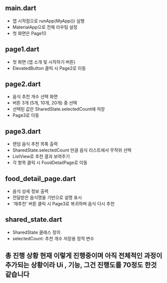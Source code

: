 ##  main.dart
 - 앱 시작점으로 runApp(MyApp()) 실행
 - MaterialApp으로 전체 라우팅 설정
 - 첫 화면은 Page1()

##  page1.dart
 - 첫 화면 (앱 소개 및 시작하기 버튼)
 - ElevatedButton 클릭 시 Page2로 이동

##  page2.dart
 - 음식 추천 개수 선택 화면
 - 버튼 3개 (5개, 10개, 20개) 중 선택
 - 선택된 값은 SharedState.selectedCount에 저장
 - Page3로 이동

##  page3.dart
 - 랜덤 음식 추천 목록 출력
 - SharedState.selectedCount 만큼 음식 리스트에서 무작위 선택
 - ListView로 추천 결과 보여주기
 - 각 항목 클릭 시 FoodDetailPage로 이동

##  food_detail_page.dart
 - 음식 상세 정보 출력
 - 전달받은 음식명을 기반으로 설명 표시
 - '재추천' 버튼 클릭 시 Page3로 복귀하며 음식 다시 추천

##  shared_state.dart
 - SharedState 클래스 정의
 - selectedCount: 추천 개수 저장용 정적 변수
## 총 진행 상황 현재 이렇게 진행중이며 아직 전체적인 과정이 추가되는 상황이라 Ui , 기능, 그건 진행도를 70정도 한것 같습니다 
